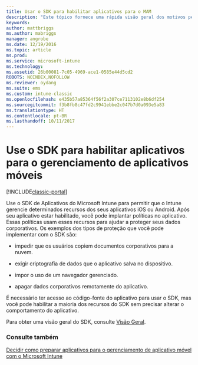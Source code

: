```yaml
---
title: Usar o SDK para habilitar aplicativos para o MAM
description: "Este tópico fornece uma rápida visão geral dos motivos pelos quais você deveria usar o SDK de Aplicativos do Intune."
keywords: 
author: mattbriggs
ms.author: mabriggs
manager: angrobe
ms.date: 12/19/2016
ms.topic: article
ms.prod: 
ms.service: microsoft-intune
ms.technology: 
ms.assetid: 26b00081-7c05-4969-ace1-0585e44d5cd2
ROBOTS: NOINDEX,NOFOLLOW
ms.reviewer: oydang
ms.suite: ems
ms.custom: intune-classic
ms.openlocfilehash: e435b57a85364f56f2a307ce7113102e8b6df254
ms.sourcegitcommit: f3b8fb8c47fd2c9941ebbe2c047b7d0a093e5a83
ms.translationtype: HT
ms.contentlocale: pt-BR
ms.lasthandoff: 10/11/2017
---
```

# <a name="use-the-sdk-to-enable-apps-for-mobile-application-management"></a>Use o SDK para habilitar aplicativos para o gerenciamento de aplicativos móveis

[!INCLUDE[classic-portal](../includes/classic-portal.md)]

Use o SDK de Aplicativos do Microsoft Intune para permitir que o Intune gerencie determinados recursos dos seus aplicativos iOS ou Android. Após seu aplicativo estar habilitado, você pode implantar políticas no aplicativo. Essas políticas usam esses recursos para ajudar a proteger seus dados corporativos. Os exemplos dos tipos de proteção que você pode implementar com o SDK são:

-   impedir que os usuários copiem documentos corporativos para a nuvem.

-   exigir criptografia de dados que o aplicativo salva no dispositivo.

-   impor o uso de um navegador gerenciado.

-   apagar dados corporativos remotamente do aplicativo.

É necessário ter acesso ao código-fonte do aplicativo para usar o SDK, mas você pode habilitar a maioria dos recursos do SDK sem precisar alterar o comportamento do aplicativo.

Para obter uma visão geral do SDK, consulte [Visão Geral](/intune/app-sdk-get-started).

### <a name="see-also"></a>Consulte também
[Decidir como preparar aplicativos para o gerenciamento de aplicativo móvel com o Microsoft Intune](/intune/apps-prepare-mobile-application-management)

